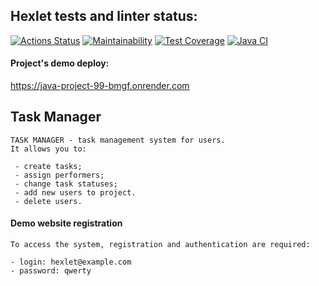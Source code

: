 ## Hexlet tests and linter status:
[![Actions Status](https://github.com/IPetrovRed/java-project-99/actions/workflows/hexlet-check.yml/badge.svg)](https://github.com/IPetrovRed/java-project-99/actions)
[![Maintainability](https://api.codeclimate.com/v1/badges/3250d35d5a70759b8096/maintainability)](https://codeclimate.com/github/IPetrovRed/java-project-99/maintainability)
[![Test Coverage](https://api.codeclimate.com/v1/badges/3250d35d5a70759b8096/test_coverage)](https://codeclimate.com/github/IPetrovRed/java-project-99/test_coverage)
[![Java CI](https://github.com/IPetrovRed/java-project-99/actions/workflows/Build.yml/badge.svg?branch=main)](https://github.com/IPetrovRed/java-project-99/actions/workflows/Build.yml)

#### Project's demo deploy:
https://java-project-99-bmgf.onrender.com

## Task Manager
``` 
TASK MANAGER - task management system for users. 
It allows you to:

 - create tasks;
 - assign performers;
 - change task statuses;
 - add new users to project.
 - delete users.
```

#### Demo website registration
```
To access the system, registration and authentication are required: 

- login: hexlet@example.com 
- password: qwerty
```